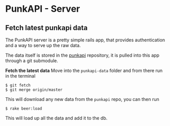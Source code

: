 # PunkAPI - Server

## Fetch latest punkapi data
The PunkAPI server is a pretty simple rails app, that provides authentication and a way to serve up the raw data.

The data itself is stored in the [punkapi](https://github.com/samjbmason/punkapi) repository, it is pulled into this app through a git submodule.

**Fetch the latest data**
Move into the `punkapi-data` folder and from there run in the terminal

```
$ git fetch
$ git merge origin/master
```

This will download any new data from the `punkapi` repo, you can then run

```
$ rake beer:load
```

This will load up all the data and add it to the db.
